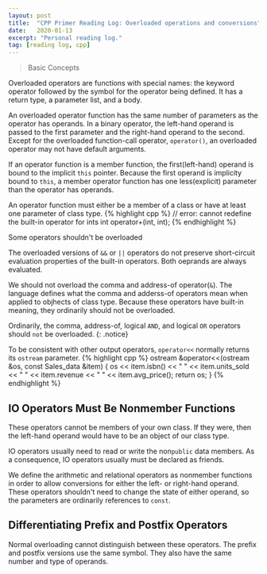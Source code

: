 ```yaml
---
layout: post
title:  "CPP Primer Reading Log: Overloaded operations and conversions"
date:   2020-01-13
excerpt: "Personal reading log."
tag: [reading log, cpp]
---
```


> Basic Concepts

Overloaded operators are functions with special names: the keyword operator
followed by the symbol for the operator being defined.
It has a return type, a parameter list, and a body.

An overloaded operator function has the same number of parameters as the operator has operands. In a binary operator, the left-hand operand is passed to the first parameter and the right-hand operand to the second.
Except for the overloaded function-call operator, `operator()`, an overloaded operator may not have default arguments.

If an operator function is a member function, the first(left-hand) operand is bound to the implicit `this` pointer. Because the first operand is implicity bound to `this`, a member operator function has one less(explicit) parameter than the operator has operands.

An operator function must either be a member of a class or have at least one parameter of class type.
{% highlight cpp %}
// error: cannot redefine the built-in operator for ints
int operator+(int, int);
{% endhighlight %}

Some operators shouldn't be overloaded

The overloaded versions of `&&` or `||` operators do not preserve short-circuit evaluation properties of the built-in operators. Both oeprands are always evaluated.

We should not overload the comma and address-of operator(`&`). The language defines what the comma and adderss-of operators mean when applied to objhects of class type. Because these operators have built-in meaning, they ordinarily should not be overloaded.

Ordinarily, the comma, address-of, logical `AND`, and logical `OR` operators should `not` be overloaded.
{: .notice}

To be consistent with other output operators, `operator<<` normally returns its `ostream` parameter.
{% highlight cpp %}
ostream &operator<<(ostream &os, const Sales_data &item)
{
    os << item.isbn() << " " << item.units_sold << " " << item.revenue << " " << item.avg_price();
    return os;
}
{% endhighlight %}

## IO Operators Must Be Nonmember Functions

These operators cannot be members of your own class. If they were, then the left-hand operand would have to be an object of our class type.

IO operators usually need to read or write the non`public` data members. As a consequence, IO operators usually must be declared as friends.

We define the arithmetic and relational operators as nonmember functions in order to allow conversions for either the left- or right-hand operand. These operators shouldn't need to change the state of either operand, so the parameters are ordinarily references to `const`.

## Differentiating Prefix and Postfix Operators

Normal overloading cannot distinguish between these operators. The prefix and postfix versions use the same symbol. They also have the same number and type of operands.